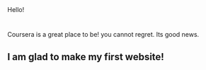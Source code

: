 <head>Hello!</head>
<h1></h1>Coursera is a great place to be!
you cannot regret. Its good news.
<h2>I am glad to make my first website!</h2>